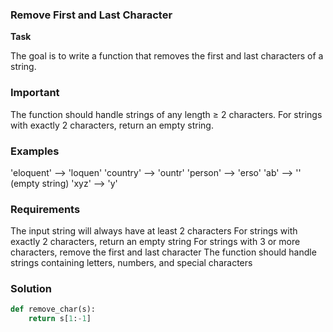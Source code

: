 ### Remove First and Last Character
**Task**

The goal is to write a function that removes the first and last characters of a string.

### **Important**

The function should handle strings of any length ≥ 2 characters. For strings with exactly 2 characters, return an empty string.

### **Examples** 

'eloquent' --> 'loquen'
'country'  --> 'ountr' 
'person'   --> 'erso'
'ab'       --> '' (empty string)
'xyz'      --> 'y'

### **Requirements**

The input string will always have at least 2 characters
For strings with exactly 2 characters, return an empty string
For strings with 3 or more characters, remove the first and last character
The function should handle strings containing letters, numbers, and special characters

### Solution
```Python
def remove_char(s):
    return s[1:-1]
```
